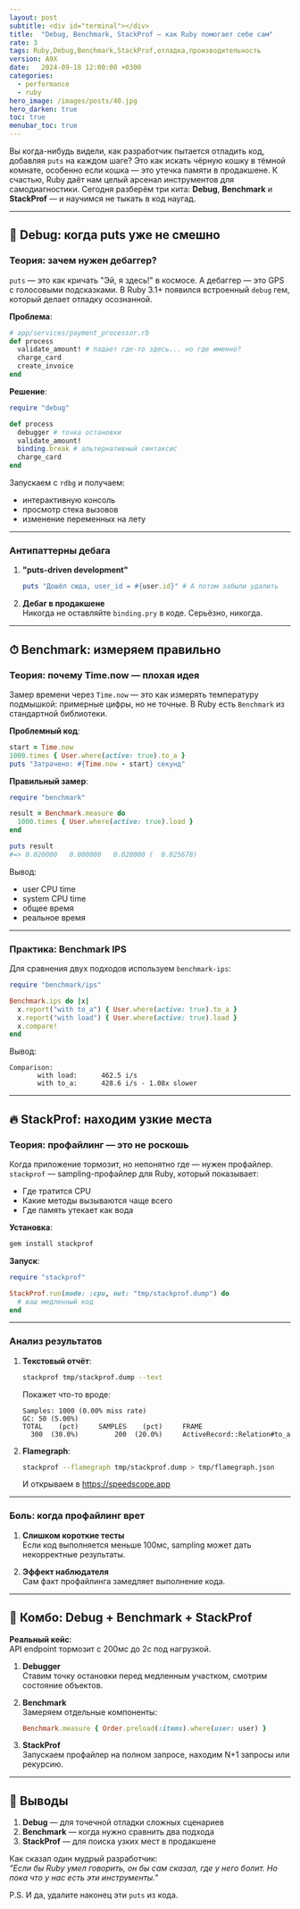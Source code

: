 ```yaml
---
layout: post
subtitle: <div id="terminal"></div>
title:  "Debug, Benchmark, StackProf — как Ruby помогает себе сам"
rate: 3
tags: Ruby,Debug,Benchmark,StackProf,отладка,производительность
version: A9X
date:   2024-09-18 12:00:00 +0300
categories:
  - performance
  - ruby
hero_image: /images/posts/40.jpg
hero_darken: true
toc: true
menubar_toc: true
---
```


Вы когда-нибудь видели, как разработчик пытается отладить код, добавляя `puts` на каждом шаге? Это как искать чёрную кошку в тёмной комнате, особенно если кошка — это утечка памяти в продакшене. К счастью, Ruby даёт нам целый арсенал инструментов для самодиагностики. Сегодня разберём три кита: **Debug**, **Benchmark** и **StackProf** — и научимся не тыкать в код наугад.

---

## 🐞 Debug: когда puts уже не смешно

### Теория: зачем нужен дебаггер?

`puts` — это как кричать "Эй, я здесь!" в космосе. А дебаггер — это GPS с голосовыми подсказками. В Ruby 3.1+ появился встроенный `debug` гем, который делает отладку осознанной.

**Проблема**:  
```ruby
# app/services/payment_processor.rb
def process
  validate_amount! # падает где-то здесь... но где именно?
  charge_card
  create_invoice
end
```

**Решение**:  
```ruby
require "debug"

def process
  debugger # точка остановки
  validate_amount!
  binding.break # альтернативный синтаксис
  charge_card
end
```

Запускаем с `rdbg` и получаем:
- интерактивную консоль
- просмотр стека вызовов
- изменение переменных на лету

---

### Антипаттерны дебага

1. **"puts-driven development"**  
   ```ruby
   puts "Дошёл сюда, user_id = #{user.id}" # А потом забыли удалить
   ```
2. **Дебаг в продакшене**  
   Никогда не оставляйте `binding.pry` в коде. Серьёзно, никогда.

---

## ⏱ Benchmark: измеряем правильно

### Теория: почему Time.now — плохая идея

Замер времени через `Time.now` — это как измерять температуру подмышкой: примерные цифры, но не точные. В Ruby есть `Benchmark` из стандартной библиотеки.

**Проблемный код**:  
```ruby
start = Time.now
1000.times { User.where(active: true).to_a }
puts "Затрачено: #{Time.now - start} секунд"
```

**Правильный замер**:  
```ruby
require "benchmark"

result = Benchmark.measure do
  1000.times { User.where(active: true).load }
end

puts result
#=> 0.020000   0.000000   0.020000 (  0.025678)
```
Вывод:  
- user CPU time  
- system CPU time  
- общее время  
- реальное время

---

### Практика: Benchmark IPS

Для сравнения двух подходов используем `benchmark-ips`:

```ruby
require "benchmark/ips"

Benchmark.ips do |x|
  x.report("with to_a") { User.where(active: true).to_a }
  x.report("with load") { User.where(active: true).load }
  x.compare!
end
```

Вывод:
```
Comparison:
       with load:      462.5 i/s
       with to_a:      428.6 i/s - 1.08x slower
```

---

## 🔥 StackProf: находим узкие места

### Теория: профайлинг — это не роскошь

Когда приложение тормозит, но непонятно где — нужен профайлер. `stackprof` — sampling-профайлер для Ruby, который показывает:

- Где тратится CPU
- Какие методы вызываются чаще всего
- Где память утекает как вода

**Установка**:  
```bash
gem install stackprof
```

**Запуск**:  
```ruby
require "stackprof"

StackProf.run(mode: :cpu, out: "tmp/stackprof.dump") do
  # ваш медленный код
end
```

---

### Анализ результатов

1. **Текстовый отчёт**:  
   ```bash
   stackprof tmp/stackprof.dump --text
   ```
   Покажет что-то вроде:
   ```
   Samples: 1000 (0.00% miss rate)
   GC: 50 (5.00%)
   TOTAL    (pct)     SAMPLES    (pct)     FRAME
     300  (30.0%)         200  (20.0%)     ActiveRecord::Relation#to_a
   ```

2. **Flamegraph**:  
   ```bash
   stackprof --flamegraph tmp/stackprof.dump > tmp/flamegraph.json
   ```
   И открываем в https://speedscope.app

---

### Боль: когда профайлинг врет

1. **Слишком короткие тесты**  
   Если код выполняется меньше 100мс, sampling может дать некорректные результаты.

2. **Эффект наблюдателя**  
   Сам факт профайлинга замедляет выполнение кода.

---

## 🧪 Комбо: Debug + Benchmark + StackProf

**Реальный кейс**:  
API endpoint тормозит с 200мс до 2с под нагрузкой.

1. **Debugger**  
   Ставим точку остановки перед медленным участком, смотрим состояние объектов.

2. **Benchmark**  
   Замеряем отдельные компоненты:
   ```ruby
   Benchmark.measure { Order.preload(:items).where(user: user) }
   ```

3. **StackProf**  
   Запускаем профайлер на полном запросе, находим N+1 запросы или рекурсию.

---

## 🎁 Выводы

1. **Debug** — для точечной отладки сложных сценариев  
2. **Benchmark** — когда нужно сравнить два подхода  
3. **StackProf** — для поиска узких мест в продакшене  

Как сказал один мудрый разработчик:  
*"Если бы Ruby умел говорить, он бы сам сказал, где у него болит. Но пока что у нас есть эти инструменты."*

P.S. И да, удалите наконец эти `puts` из кода.
